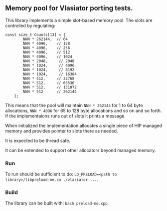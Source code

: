 ## Memory pool for Vlasiator porting tests.

This library implements a simple slot-based memory pool. The slots are controlled by regulating:
```
const size_t Counts[13] = {
        NNN * 262144,  // 64
        NNN * 4096,    // 128
        NNN * 4096,    // 256
        NNN * 4096,    // 512
        NNN * 4096,    // 1024
        NNN * 2048,     // 2048
        NNN * 1024,     // 4096
        NNN * 1024,     // 8192
        NNN * 1024,     // 16384
        NNN * 512,     // 32768
        NNN * 512,     // 65536
        NNN * 512,     // 131072
        NNN * 512      // 262144
    };
```
This means that the pool will maintain `NNN * 262144` for 1 to 64 byte allocations, `NNN * 4096` for 65 to 128 byte allocations and so on and so forth. If the implementaions runs out of slots it prints a message.

When initialized the implementation allocates a single piece of HIP managed memory and provides pointer to slots there as needed.

It is expected to be thread safe.

It can be extended to support other allocators beyond managed memory.

### Run
To run should be sufficient to do: `LD_PRELOAD=<path to library>/libpreload-me.so ./vlasiator ...`. 

### Build

The library can be built with: `bash preload-me.cpp`. 
